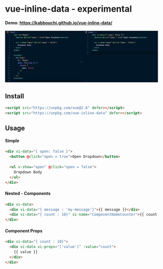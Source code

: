 # vue-inline-data - experimental

#### Demo: https://kabbouchi.github.io/vue-inline-data/

![Screenshopt](https://raw.githubusercontent.com/KABBOUCHI/vue-inline-data/master/screenshot.png)

## Install

```html
<script src="https://unpkg.com/vue@2.6" defer></script>
<script src="https://unpkg.com/vue-inline-data" defer></script>
```

## Usage

#### Simple

```html
<div vi-data="{ open: false }">
  <button @click="open = true">Open Dropdown</button>

  <ul v-show="open" @click="open = false">
    Dropdown Body
  </ul>
</div>
```

#### Nested - Components

```html
<div vi-data>
  <div vi-data="{ message : 'my-message'}">{{ message }}</div>
  <div vi-data="{ count : 10}" vi-name="ComponentNameCounter">{{ count }}</div>
</div>
```

#### Component Props

```html
<div vi-data="{ count : 10}">
  <div vi-data vi-props="['value']" :value="count">
    {{ value }}
  </div>
</div>
```
